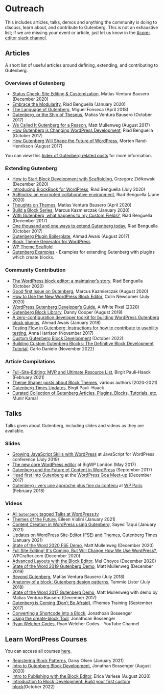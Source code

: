 # Outreach

This includes articles, talks, demos and anything the community is doing to discuss, learn about, and contribute to Gutenberg. This is not an exhaustive list; if we are missing your event or article, just let us know in the [#core-editor slack channel](https://make.wordpress.org/chat/).

## Articles

A short list of useful articles around defining, extending, and contributing to Gutenberg.

### Overviews of Gutenberg

-   [Status Check: Site Editing & Customization](https://make.wordpress.org/core/2020/12/10/status-check-site-editing-and-customization/), Matías Ventura Bausero (December 2020)
-   [Embrace the Modularity](https://riad.blog/2020/01/28/embrace-the-modularity/), Riad Benguella (January 2020)
-   [The Language of Gutenberg](https://lamda.blog/2018/04/22/the-language-of-gutenberg/), Miguel Fonseca (April 2018)
-   [Gutenberg, or the Ship of Theseus](https://matiasventura.com/post/gutenberg-or-the-ship-of-theseus/), Matías Ventura Bausero (October 2017)
-   [We Called It Gutenberg for a Reason](https://ma.tt/2017/08/we-called-it-gutenberg-for-a-reason/), Matt Mullenweg (August 2017)
-   [How Gutenberg is Changing WordPress Development](https://riad.blog/2017/10/06/how-gutenberg-is-changing-wordpress-development/), Riad Benguella (October 2017)
-   [How Gutenberg Will Shape the Future of WordPress](https://www.linkedin.com/pulse/gutenberg-morten-rand-hendriksen/), Morten Rand-Henrikson (August 2017)

You can view this [Index of Gutenberg related posts](https://make.wordpress.org/core/handbook/references/keeping-up-with-gutenberg-index/) for more information.

### Extending Gutenberg

-   [How to Start Block Development with Scaffolding](https://gziolo.pl/2020/12/22/how-to-start-block-development-with-scaffolding/), Grzegorz Ziółkowski (December 2020)
-   [Introducing BlockBook for WordPress](https://riad.blog/2020/07/22/introducing-blockbook-for-wordpress/), Riad Benguella (July 2020)
-   [AsBlocks: an encrypted collaborative environment](https://riad.blog/2020/06/11/write-as-blocks-in-an-encrypted-collaborative-environment/), Riad Benguella (June 2020)
-   [Thoughts on Themes](https://matiasventura.com/post/thoughts-on-themes/), Matías Ventura Bausero (April 2020)
-   [Build a Block Series](https://mkaz.blog/code/build-a-block-series-1/), Marcus Kazmierczak (January 2020)
-   [With Gutenberg, what happens to my Custom Fields?](https://riad.blog/2017/12/11/with-gutenberg-what-happens-to-my-custom-fields/), Riad Benguella (December 2017)
-   [One thousand and one ways to extend Gutenberg today](https://riad.blog/2017/10/16/one-thousand-and-one-way-to-extend-gutenberg-today/), Riad Benguella (October 2017)
-   [Gutenberg Plugin Boilerplate](https://github.com/ahmadawais/Gutenberg-Boilerplate/), Ahmad Awais (August 2017)
-   [Block Theme Generator for WordPress](https://themegen-preview.vercel.app/?mc_cid=f9f237db21&mc_eid=6107ad11e7)
-   [WP Theme Scaffold](https://github.com/rareview/wp-theme-scaffold)
-   [Gutenberg Examples](https://github.com/WordPress/gutenberg-examples) - Examples for extending Gutenberg with plugins which create blocks.

### Community Contribution

-   [The WordPress block editor: a maintainer’s story](https://riad.blog/2020/10/26/the-wordpress-block-editor-a-maintainers-story/), Riad Benguella (October 2020)
-   [Good first issue on Gutenberg](https://mkaz.blog/code/good-first-issue-on-gutenberg/), Marcus Kazmierczak (August 2020)
-   [How to Use the New WordPress Block Editor](https://www.codeinwp.com/blog/wordpress-gutenberg-guide/), Colin Newcomer (July 2020)
-   [WordPress Gutenberg Developer’s Guide](https://awhitepixel.com/guides/wordpress-gutenberg-developers-guide/), A White Pixel (2020)
-   [Gutenberg Block Library](https://editorblockswp.com/library), Danny Cooper (August 2018)
-   [A zero-configuration developer toolkit for building WordPress Gutenberg block plugins](https://ahmadawais.com/create-guten-block-toolkit/), Ahmad Awais (January 2018)
-   [Testing Flow in Gutenberg: Instructions for how to contribute to usability testing](https://make.wordpress.org/test/2017/11/22/testing-flow-in-gutenberg/), Anna Harrison (November 2017)
-   [Custom Gutenberg Block Development](https://kinsta.com/academy/course/gutenberg-block-development/) (October 2022)
-   [Building Custom Gutenberg Blocks: The Definitive Block Development Tutorial](https://kinsta.com/blog/gutenberg-blocks/), Carlo Daniele (November 2022)

### Article Compilations

-   [Full-Site-Editing: MVP and Ultimate Resource List](https://gutenbergtimes.com/full-site-editing/), Birgit Pauli-Haack (February 2021)
-   [Theme Shaper posts about Block Themes](https://themeshaper.com/tag/block-based-themes/), various authors (2020-2021)
-   [Gutenberg Times Updates](https://gutenbergtimes.com/category/updates/), Birgit Pauli-Haack
-   [Curated Collection of Gutenberg Articles, Plugins, Blocks, Tutorials, etc](http://gutenberghub.com/), Munir Kamal

## Talks

Talks given about Gutenberg, including slides and videos as they are available.

### Slides

-   [Growing JavaScript Skills with WordPress](https://gziolo.pl/2019/07/15/growing-javascript-skills-with-wordpress/) at JavaScript for WordPress conference (July 2019)
-   [The new core WordPress editor](http://kimb.me/talk-bigwp-london-new-core-wordpress-editor/) at BigWP London (May 2017)
-   [Gutenberg and the Future of Content in WordPress](https://www.slideshare.net/andrewmduthie/gutenberg-and-the-future-of-content-in-wordpress) (September 2017)
-   [Head first into Gutenberg](https://speakerdeck.com/prtksxna/head-first-into-gutenberg) at the [WordPress Goa Meet-up](https://www.meetup.com/WordPressGoa/events/245275573/) (December 2017)
-   [Gutenberg : vers une approche plus fine du contenu](https://imathi.eu/2018/02/16/gutenberg-vers-une-approche-plus-fine-du-contenu/) at [WP Paris](https://wpparis.fr/) (February 2018)

### Videos

-   [All `Gutenberg` tagged Talks at WordPress.tv](https://wordpress.tv/tag/gutenberg/)
-   [Themes of the Future](https://wordpress.tv/2021/01/21/eileen-violini-themes-of-the-future-the-new-frontier-of-gutenberg-block-based-themes-and-theme-development/), Eileen Violini (January 2021)
-   [Content Creation in WordPress using Gutenberg](https://wordpress.tv/2021/02/06/sayed-taqui-content-creation-in-wordpress-using-gutenberg/),
    Sayed Taqui (January 2021)
-   [Updates on WordPress Site-Editor (FSE) and Themes](https://www.youtube.com/watch?v=z-5OJq-OBjI&t), Gutenberg Times (January 2021)
-   [State of the Word 2020 FSE Demo](https://youtu.be/QI3qCoiuG3w?t=1279), Matt Mullenweg (December 2020)
-   [Full Site Editing! It's Coming, But Will Change How We Use WordPress?](https://www.youtube.com/watch?v=JHxsDSAImn0), WPCrafter.com (December 2020)
-   [Advanced Layouts with the Block Editor](https://wordpress.tv/2020/12/06/advanced-layouts-with-the-block-editor/), Mel Choyce (December 2020)
-   [State of the Word 2019 Gutenberg Demo](https://www.youtube.com/watch?v=LezbkeV059Q), Matt Mullenweg (December 2019)
-   [Beyond Gutenberg](https://wordpress.tv/2018/07/09/matias-ventura-beyond-gutenberg/), Matías Ventura Bausero (July 2018)
-   [Anatomy of a block: Gutenberg design patterns](https://wordpress.tv/2018/07/08/tammie-lister-anatomy-of-a-block-gutenberg-design-patterns/), Tammie Lister (July 2018)
-   [State of the Word 2017 Gutenberg Demo](https://youtu.be/XOY3ZUO6P0k?t=2100), Matt Mullenweg with demo by Matías Ventura Bausero (December 2017)
-   [Gutenberg is Coming (Don’t Be Afraid)](https://training.ithemes.com/webinar/gutenberg-is-coming-dont-be-afraid/), iThemes Training (September 2017)
-   [Converting a Shortcode into a Block](https://learn.wordpress.org/tutorial/converting-a-shortcode-into-a-block/), Jonathoan Bossenger
-   [Using the create-block Tool](https://learn.wordpress.org/tutorial/using-the-create-block-tool/), Jonathoan Bossenger
-   [Ryan Welcher Codes](https://www.youtube.com/@RyanWelcherCodes), Ryan Welcher Codes - YouTube Channel

## Learn WordPress Courses

You can access all courses [here](https://learn.wordpress.org/).

-   [Registering Block Patterns](https://learn.wordpress.org/workshop/registering-block-patterns/), Daisy Olsen (January 2021)
-   [Intro to Gutenberg Block Development](https://learn.wordpress.org/workshop/intro-to-gutenberg-block-development/), Jonathan Bossenger (August 2020)
-   [Intro to Publishing with the Block Editor](https://learn.wordpress.org/workshop/intro-to-publishing-with-the-block-editor/), Erica Varlese (August 2020)
-   [Introduction to Block Development: Build your first custom block](https://learn.wordpress.org/course/introduction-to-block-development-build-your-first-custom-block/)(October 2022)
